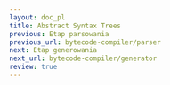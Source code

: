 ```yaml
---
layout: doc_pl
title: Abstract Syntax Trees
previous: Etap parsowania
previous_url: bytecode-compiler/parser
next: Etap generowania
next_url: bytecode-compiler/generator
review: true
---
```

